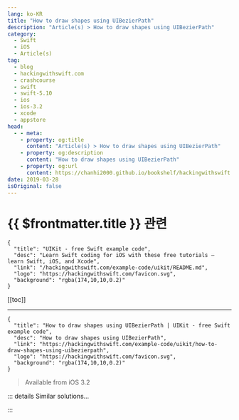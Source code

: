 ```yaml
---
lang: ko-KR
title: "How to draw shapes using UIBezierPath"
description: "Article(s) > How to draw shapes using UIBezierPath"
category:
  - Swift
  - iOS
  - Article(s)
tag: 
  - blog
  - hackingwithswift.com
  - crashcourse
  - swift
  - swift-5.10
  - ios
  - ios-3.2
  - xcode
  - appstore
head:
  - - meta:
    - property: og:title
      content: "Article(s) > How to draw shapes using UIBezierPath"
    - property: og:description
      content: "How to draw shapes using UIBezierPath"
    - property: og:url
      content: https://chanhi2000.github.io/bookshelf/hackingwithswift.com/example-code/uikit/how-to-draw-shapes-using-uibezierpath.html
date: 2019-03-28
isOriginal: false
---
```


# {{ $frontmatter.title }} 관련

```component VPCard
{
  "title": "UIKit - free Swift example code",
  "desc": "Learn Swift coding for iOS with these free tutorials – learn Swift, iOS, and Xcode",
  "link": "/hackingwithswift.com/example-code/uikit/README.md",
  "logo": "https://hackingwithswift.com/favicon.svg",
  "background": "rgba(174,10,10,0.2)"
}
```

[[toc]]

---

```component VPCard
{
  "title": "How to draw shapes using UIBezierPath | UIKit - free Swift example code",
  "desc": "How to draw shapes using UIBezierPath",
  "link": "https://hackingwithswift.com/example-code/uikit/how-to-draw-shapes-using-uibezierpath",
  "logo": "https://hackingwithswift.com/favicon.svg",
  "background": "rgba(174,10,10,0.2)"
}
```

> Available from iOS 3.2

<!-- TODO: 작성 -->

<!--
`UIBezierPath` is a simple and efficient class for drawing shapes using Swift, which you can then put into `CAShapeLayer`, `SKShapeNode`, or other places. It comes with various shapes built in, so you can write code like this to create a rounded rectangle or a circle:

```swift
let rect = CGRect(x: 0, y: 0, width: 256, height: 256)
let roundedRect = UIBezierPath(roundedRect: rect, cornerRadius: 50)
let circle = UIBezierPath(ovalIn: rect)
```

You can also create custom shapes by moving a pen to a starting position then adding lines:

```swift
let freeform = UIBezierPath()
freeform.move(to: .zero)
freeform.addLine(to: CGPoint(x: 50, y: 50))
freeform.addLine(to: CGPoint(x: 50, y: 150))
freeform.addLine(to: CGPoint(x: 150, y: 50))
freeform.addLine(to: .zero)
```

If your end result needs a `CGPath`, you can get one by accessing the `cgPath` property of your `UIBezierPath`.

-->

::: details Similar solutions…

<!--
/quick-start/swiftui/how-to-use-uibezierpath-and-cgpath-in-swiftui">How to use UIBezierPath and CGPath in SwiftUI 
/quick-start/swiftui/how-to-combine-shapes-to-create-new-shapes">How to combine shapes to create new shapes 
/example-code/calayer/how-to-draw-shapes-using-cashapelayer">How to draw shapes using CAShapeLayer 
/quick-start/swiftui/how-to-fill-and-stroke-shapes-at-the-same-time">How to fill and stroke shapes at the same time 
/quick-start/swiftui/swiftuis-built-in-shapes">SwiftUI’s built-in shapes</a>
-->

:::

